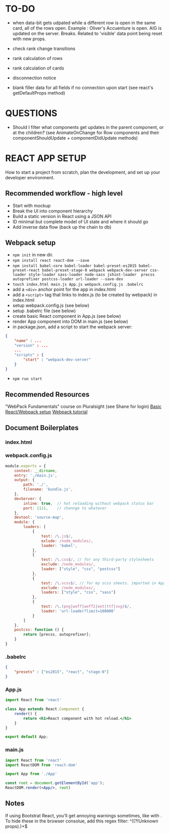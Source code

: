 # TO-DO
* when data-bit gets udpated while a different row is open in the same card, all of the rows open. Example : Oliver's Accuenture is open. AIG is updated on the server. Breaks. Related to 'visible' data point being reset with new props. 

* check rank change transitions
* rank calculation of rows
* rank calculation of cards
* disconnection notice
* blank filler data for all fields if no connection upon start (see react's getDefaultProps method)

# QUESTIONS
* Should I filter what components get updates in the parent component, or at the children? (see AnimateOnChange for Row components and their componentShouldUpdate + componentDidUpdate methods)

# REACT APP SETUP

How to start a project from scratch, plan the development, and set up your developer environment.

## Recommended workflow - high level 
* Start with mockup
* Break the UI into component hierarchy
* Build a static version in React using a JSON API
* ID minimal but complete model of UI state and where it should go
* Add inverse data flow (back up the chain to db)

## Webpack setup
* `npm init` in new dir.
* `npm install react react-dom --save`
* `npm install babel-core babel-loader babel-preset-es2015 babel-preset-react babel-preset-stage-0 webpack webpack-dev-server css-loader style-loader sass-loader node-sass jshint-loader  precss autoprefixer postcss-loader url-loader --save-dev`
* `touch index.html main.js App.js webpack.config.js .babelrc`
* add a `<div>` anchor point for the app in index.html
* add a `<script>` tag that links to index.js (to be created by webpack) in index.html
* setup webpack.config.js (see below)
* setup .babelrc file (see below)
* create basic React component in App.js (see below)
* render App component into DOM in main.js (see below)
* in package.json, add a script to start the webpack server:
```JSON
{
	"name" : ...
	"version" : ...
	...
	"scripts" : {
		"start" : "webpack-dev-server"	
	} 
}
```
* `npm run start`

## Recommended Resources
"WebPack Fundamentals" course on Pluralsight (see Shane for login)
[Basic React/Webpack setup](https://www.youtube.com/watch?v=HXOoe1VSKpo)
[Webpack tutorial](https://www.youtube.com/watch?annotation_id=annotation_4139363737&feature=iv&src_vid=MhkGQAoc7bc&v=9kJVYpOqcVU)

## Document Boilerplates
### index.html
<!DOCTYPE html>
<html lang="en">
<head>
	<meta charset="UTF-8">
	<title>whatevs</title>
</head>
<body>
	<div id="app"></div>
	<script src="index.js"></script>
</body>
</html>

### webpack.config.js
```javascript
module.exports = {
	context: __dirname,
	entry: './main.js',
	output: {
		path: './',
		filename: 'bundle.js',
	},
	devServer: {
		inline: true,  // hot reloading without webpack status bar
		port: 1111,    // channge to whatever
	},
	devtool: 'source-map',
	module: {
		loaders: [ 
			{
				test: /\.js$/,
				exlude: /node_modules/,
				loader: 'babel',
			},
			{
				test: /\.css$/, // for any third-party stylesheets
				exclude: /node_modules/,
				loader: ["style", "css", "postcss"]
			},
			{
				test: /\.scss$/, // for my scss sheets. imported in App.js
				exclude: /node_modules/,
				loaders: ["style", "css", "sass"]
			},
			{ 
				test: /\.(png|woff|woff2|eot|ttf|svg)$/, 
				loader: 'url-loader?limit=100000' 
			}
		]
	},
	postcss: function () {
        return [precss, autoprefixer];
    }
}
```

### .babelrc
```json
{
	"presets" : ["es2015", "react", "stage-0"]
}
```

### App.js
```jsx
import React from 'react'

class App extends React.Component {
	render() {
		return <h1>React component with hot reload.</h1>
	}
}

export default App;
```

### main.js
```jsx
import React from 'react'
import ReactDOM from 'react-dom'

import App from './App'

const root = document.getElementById('app');
ReactDOM.render(<App/>, root)
```

## Notes
If using Bootstrat React, you'll get annoying warnings sometimes, like with <Panel>. To hide these in the browser consolue, add this regex filter: ^((?!Unknown props).)+$